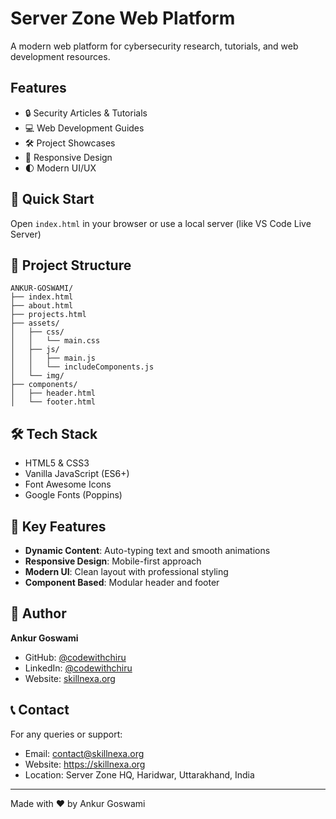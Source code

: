 # Server Zone Web Platform

A modern web platform for cybersecurity research, tutorials, and web development resources.

## Features

- 🔒 Security Articles & Tutorials
- 💻 Web Development Guides
- 🛠️ Project Showcases
- 📱 Responsive Design
- 🌓 Modern UI/UX

## 🚀 Quick Start

Open `index.html` in your browser or use a local server (like VS Code Live Server)

## 📂 Project Structure

```
ANKUR-GOSWAMI/
├── index.html
├── about.html
├── projects.html
├── assets/
│   ├── css/
│   │   └── main.css
│   ├── js/
│   │   ├── main.js
│   │   └── includeComponents.js
│   └── img/
├── components/
│   ├── header.html
│   └── footer.html
```

## 🛠️ Tech Stack

- HTML5 & CSS3
- Vanilla JavaScript (ES6+)
- Font Awesome Icons
- Google Fonts (Poppins)

## 🌟 Key Features

- **Dynamic Content**: Auto-typing text and smooth animations
- **Responsive Design**: Mobile-first approach
- **Modern UI**: Clean layout with professional styling
- **Component Based**: Modular header and footer

## 👤 Author

**Ankur Goswami**
- GitHub: [@codewithchiru](https://github.com/codewithchiru)
- LinkedIn: [@codewithchiru](https://linkedin.com/in/codewithchiru)
- Website: [skillnexa.org](https://skillnexa.org)

## 📞 Contact

For any queries or support:
- Email: contact@skillnexa.org
- Website: https://skillnexa.org
- Location: Server Zone HQ, Haridwar, Uttarakhand, India

---
Made with ❤️ by Ankur Goswami